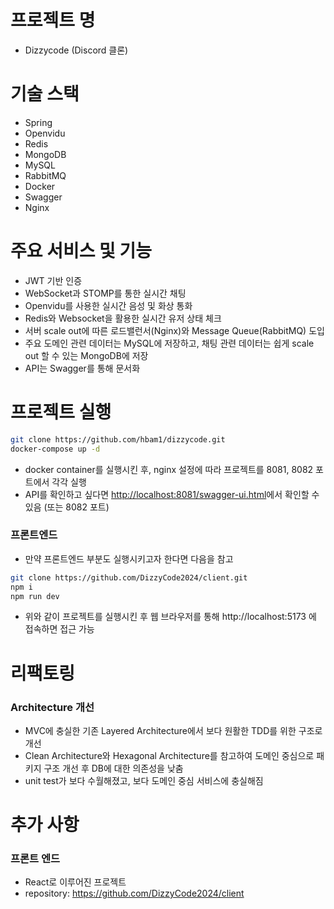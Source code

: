 # 프로젝트 명

- Dizzycode (Discord 클론)

# 기술 스택

- Spring
- Openvidu
- Redis
- MongoDB
- MySQL
- RabbitMQ
- Docker
- Swagger
- Nginx

# 주요 서비스 및 기능

- JWT 기반 인증
- WebSocket과 STOMP를 통한 실시간 채팅
- Openvidu를 사용한 실시간 음성 및 화상 통화
- Redis와 Websocket을 활용한 실시간 유저 상태 체크
- 서버 scale out에 따른 로드밸런서(Nginx)와 Message Queue(RabbitMQ) 도입
- 주요 도메인 관련 데이터는 MySQL에 저장하고, 채팅 관련 데이터는 쉽게 scale out 할 수 있는 MongoDB에 저장
- API는 Swagger를 통해 문서화

# 프로젝트 실행

```bash
git clone https://github.com/hbam1/dizzycode.git
docker-compose up -d
```

- docker container를 실행시킨 후, nginx 설정에 따라 프로젝트를 8081, 8082 포트에서 각각 실행
- API를 확인하고 싶다면 [http://localhost:8081/swagger-ui.html](http://localhost:8080/swagger-ui.html)에서 확인할 수 있음 (또는 8082 포트)

### 프론트엔드

- 만약 프론트엔드 부분도 실행시키고자 한다면 다음을 참고

```bash
git clone https://github.com/DizzyCode2024/client.git
npm i
npm run dev
```

- 위와 같이 프로젝트를 실행시킨 후 웹 브라우저를 통해 http://localhost:5173 에 접속하면 접근 가능

# 리팩토링

### Architecture 개선

- MVC에 충실한 기존 Layered Architecture에서 보다 원활한 TDD를 위한 구조로 개선
- Clean Architecture와 Hexagonal Architecture를 참고하여 도메인 중심으로 패키지 구조 개선 후 DB에 대한 의존성을 낮춤
- unit test가 보다 수월해졌고, 보다 도메인 중심 서비스에 충실해짐

# 추가 사항

### 프론트 엔드

- React로 이루어진 프로젝트
- repository: https://github.com/DizzyCode2024/client
